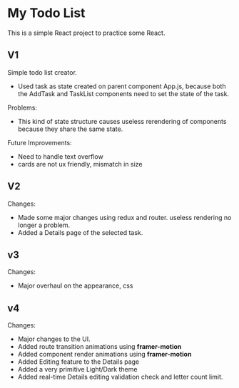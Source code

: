 # My Todo List

This is a simple React project to practice some React. 


## V1 
 Simple todo list creator. 
  - Used task as state created on parent component App.js, 
    because both the AddTask and TaskList components need to set the state of the task.  
    
 Problems:
  - This kind of state structure causes useless rerendering of components because they share the same state.  

 Future Improvements:
  - Need to handle text overflow
  - cards are not ux friendly, mismatch in size
  
## V2
 Changes:
  - Made some major changes using redux and router. useless rendering no longer a problem.
  - Added a Details page of the selected task.
  
## v3 
 Changes:
  - Major overhaul on the appearance, css
  
## v4
 Changes:
  - Major changes to the UI.
  - Added route transition animations using **framer-motion**
  - Added component render animations using **framer-motion**
  - Added Editing feature to the Details page
  - Added a very primitive Light/Dark theme
  - Added real-time Details editing validation check and letter count limit.
 
  
